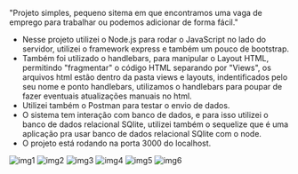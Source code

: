 "Projeto simples, pequeno sitema em que encontramos uma vaga de emprego para trabalhar ou podemos adicionar de forma fácil."
- Nesse projeto utilizei o Node.js para rodar o JavaScript no lado do servidor, utilizei o framework express e também um pouco de bootstrap.
- Também foi utilizado o handlebars, para manipular o Layout HTML, permitindo "fragmentar" o código HTML separando por "Views", os arquivos html estão dentro da pasta views e layouts, indentificados pelo seu nome e ponto handlebars, utilizamos o handlebars para poupar de fazer eventuais atualizações manuais no html. 
- Utilizei também o Postman para testar o envio de dados. 
- O sistema tem interação com banco de dados, e para isso utilizei o banco de dados relacional SQlite, utilizei também o sequelize que é uma aplicação pra usar banco de dados relacional SQlite com o node.
- O projeto está rodando na porta 3000 do localhost.
  
![img1](https://github.com/devjosejhonata/SiteVagasDeEmpregoJobFinder/assets/152452859/cfb5c28e-242f-4e25-97f2-6d5e1f063e63)
![img2](https://github.com/devjosejhonata/SiteVagasDeEmpregoJobFinder/assets/152452859/5b01a6a9-18e7-45f1-b78d-580b8cf2168d)
![img3](https://github.com/devjosejhonata/SiteVagasDeEmpregoJobFinder/assets/152452859/e8ef33f6-3e14-4119-81e8-601a0b4aca98)
![img4](https://github.com/devjosejhonata/SiteVagasDeEmpregoJobFinder/assets/152452859/7417a5a9-71d8-4787-93f5-6f429f3e9101)
![img5](https://github.com/devjosejhonata/SiteVagasDeEmpregoJobFinder/assets/152452859/888dba65-0c2f-459d-a170-e5e8117bd26a)
![img6](https://github.com/devjosejhonata/SiteVagasDeEmpregoJobFinder/assets/152452859/60400277-2383-4731-8daf-67ad05dd82ff)

